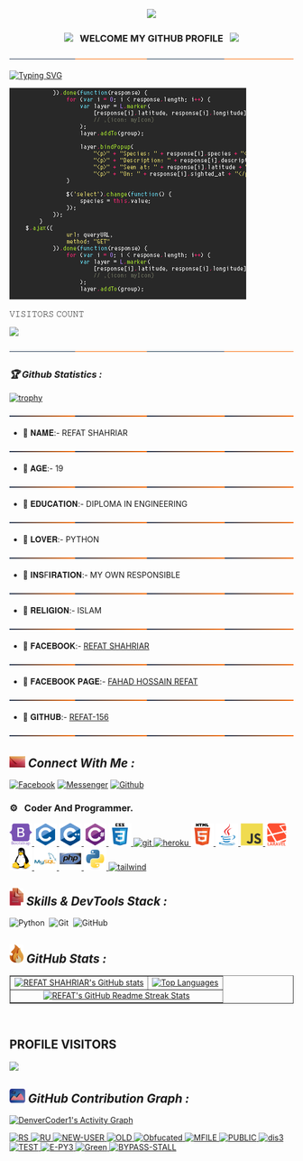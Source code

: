 <p align="center"><img src="https://img.shields.io/badge/MADE%20IN BANGLADESHI-SPAMMAR & PROGRAMMER-green?colorA=%23ff0000&colorB=%23017e40&style=flat-square">

<h3 align="center">
  <img src="https://emoji.discord.st/emojis/768b108d-274f-4f44-a634-8477b16efce7.gif" width="25">
  &nbsp; WELCOME MY GITHUB PROFILE &nbsp;
  <img src="https://emoji.discord.st/emojis/768b108d-274f-4f44-a634-8477b16efce7.gif" width="25">
</h3>

<img align="center" alt="line" src="https://github.com/DalpatRathore/dalpatrathore/blob/main/assets/images/line-1.svg">

[![Typing SVG](https://readme-typing-svg.herokuapp.com?font=Neuton&size=23&color=30FF40&background=000000&center=true&vCenter=true&width=420&height=60&lines=HELLO+WORLD%2C+I'M+REFAT+HERE;TODAY+I+WILL+TELL+YOU+🤗;PLEASE+FOLLOW+MY+GITHUB+🙏;THANKS+MY+All+FAMILY+MEMBERS+🤙+🥰)](https://git.io/typing-svg)

<img src="https://github.com/MRVIVEK-CODER/Decompiler/blob/main/106824690-8dd73a00-66ad-11eb-89e2-53e13ac6f594.gif" alt="" border="0" />

</p>

<p align="center"> 

 𝚅𝙸𝚂𝙸𝚃𝙾𝚁𝚂 𝙲𝙾𝚄𝙽𝚃

 <img src="https://profile-counter.glitch.me/REFAT-156/count.svg" />

</p>

<img align="center" alt="line" src="https://github.com/DalpatRathore/dalpatrathore/blob/main/assets/images/line-1.svg">

<h3><b><i>🏆 Github Statistics :</i></b></h3>

<a href="https://github.com/REFAT-156"><img title="trophy" src="https://github-profile-trophy.vercel.app/?username=REFAT-156&theme=monokai"></a>


<img align="center" alt="line" src="https://github.com/DalpatRathore/dalpatrathore/blob/main/assets/images/line-2.svg">

- 🔰 𝐍𝐀𝐌𝐄:- REFAT SHAHRIAR 

<img align="center" alt="line" src="https://github.com/DalpatRathore/dalpatrathore/blob/main/assets/images/line-2.svg">

- 🔰 𝐀𝐆𝐄:- 19

<img align="center" alt="line" src="https://github.com/DalpatRathore/dalpatrathore/blob/main/assets/images/line-2.svg">

- 🔰 𝐄𝐃𝐔𝐂𝐀𝐓𝐈𝐎𝐍:- DIPLOMA IN ENGINEERING

<img align="center" alt="line" src="https://github.com/DalpatRathore/dalpatrathore/blob/main/assets/images/line-2.svg">

- 🔰 𝐋𝐎𝐕𝐄𝐑:- PYTHON 

<img align="center" alt="line" src="https://github.com/DalpatRathore/dalpatrathore/blob/main/assets/images/line-2.svg">

- 🔰 𝐈𝐍𝐒F𝐈𝐑𝐀𝐓𝐈𝐎𝐍:- MY OWN RESPONSIBLE 

<img align="center" alt="line" src="https://github.com/DalpatRathore/dalpatrathore/blob/main/assets/images/line-2.svg">

- 🔰 𝐑𝐄𝐋𝐈𝐆𝐈𝐎𝐍:- ISLAM

<img align="center" alt="line" src="https://github.com/DalpatRathore/dalpatrathore/blob/main/assets/images/line-2.svg">

- 🔰 𝐅𝐀𝐂𝐄𝐁𝐎𝐎𝐊:- [REFAT SHAHRIAR](https://www.facebook.com/FHRBRO)

<img align="center" alt="line" src="https://github.com/DalpatRathore/dalpatrathore/blob/main/assets/images/line-2.svg">

- 🔰 𝐅𝐀𝐂𝐄𝐁𝐎𝐎𝐊 𝐏𝐀𝐆𝐄:- [FAHAD HOSSAIN REFAT](https://www.facebook.com/CIVITKHABA)

<img align="center" alt="line" src="https://github.com/DalpatRathore/dalpatrathore/blob/main/assets/images/line-2.svg">

- 🔰 𝐆𝐈𝐓𝐇𝐔𝐁:- [REFAT-156](https://github.com/REFAT-156)

<img align="center" alt="line" src="https://github.com/DalpatRathore/dalpatrathore/blob/main/assets/images/line-2.svg">

<h2><img width="28" src="https://github.com/DalpatRathore/dalpatrathore/blob/main/assets/icons/icon-contact.png" /><i> Connect With Me :</i></h2>

[![Facebook](https://img.shields.io/badge/Facebook-green?style=for-the-badge&logo=facebook)](https://fb.com/FHRBRO)
[![Messenger](https://img.shields.io/badge/Chat-Messenger-blue?style=for-the-badge&logo=messenger)](https://m.me/FHRBRO)
[![Github](https://img.shields.io/badge/Github-REFAT-156green?style=for-the-badge&logo=github)](https://github.com/REFAT-156)

### ⚙️ &nbsp; Coder And Programmer.

<p align="left"> <a href="https://getbootstrap.com" target="_blank"> <img src="https://raw.githubusercontent.com/devicons/devicon/master/icons/bootstrap/bootstrap-plain-wordmark.svg" alt="bootstrap" width="40" height="40"/> </a> <a href="https://www.cprogramming.com/" target="_blank"> <img src="https://raw.githubusercontent.com/devicons/devicon/master/icons/c/c-original.svg" alt="c" width="40" height="40"/> </a> <a href="https://www.w3schools.com/cpp/" target="_blank"> <img src="https://raw.githubusercontent.com/devicons/devicon/master/icons/cplusplus/cplusplus-original.svg" alt="cplusplus" width="40" height="40"/> </a> <a href="https://www.w3schools.com/cs/" target="_blank"> <img src="https://raw.githubusercontent.com/devicons/devicon/master/icons/csharp/csharp-original.svg" alt="csharp" width="40" height="40"/> </a> <a href="https://www.w3schools.com/css/" target="_blank"> <img src="https://raw.githubusercontent.com/devicons/devicon/master/icons/css3/css3-original-wordmark.svg" alt="css3" width="40" height="40"/> </a> <a href="https://git-scm.com/" target="_blank"> <img src="https://www.vectorlogo.zone/logos/git-scm/git-scm-icon.svg" alt="git" width="40" height="40"/> </a> <a href="https://heroku.com" target="_blank"> <img src="https://www.vectorlogo.zone/logos/heroku/heroku-icon.svg" alt="heroku" width="40" height="40"/> </a> <a href="https://www.w3.org/html/" target="_blank"> <img src="https://raw.githubusercontent.com/devicons/devicon/master/icons/html5/html5-original-wordmark.svg" alt="html5" width="40" height="40"/> </a> <a href="https://www.java.com" target="_blank"> <img src="https://raw.githubusercontent.com/devicons/devicon/master/icons/java/java-original.svg" alt="java" width="40" height="40"/> </a> <a href="https://developer.mozilla.org/en-US/docs/Web/JavaScript" target="_blank"> <img src="https://raw.githubusercontent.com/devicons/devicon/master/icons/javascript/javascript-original.svg" alt="javascript" width="40" height="40"/> </a> <a href="https://laravel.com/" target="_blank"> <img src="https://raw.githubusercontent.com/devicons/devicon/master/icons/laravel/laravel-plain-wordmark.svg" alt="laravel" width="40" height="40"/> </a> <a href="https://www.linux.org/" target="_blank"> <img src="https://raw.githubusercontent.com/devicons/devicon/master/icons/linux/linux-original.svg" alt="linux" width="40" height="40"/> </a> <a href="https://www.mysql.com/" target="_blank"> <img src="https://raw.githubusercontent.com/devicons/devicon/master/icons/mysql/mysql-original-wordmark.svg" alt="mysql" width="40" height="40"/> </a> <a href="https://www.php.net" target="_blank"> <img src="https://raw.githubusercontent.com/devicons/devicon/master/icons/php/php-original.svg" alt="php" width="40" height="40"/> </a> <a href="https://www.python.org" target="_blank"> <img src="https://raw.githubusercontent.com/devicons/devicon/master/icons/python/python-original.svg" alt="python" width="40" height="40"/> </a> <a href="https://tailwindcss.com/" target="_blank"> <img src="https://www.vectorlogo.zone/logos/tailwindcss/tailwindcss-icon.svg" alt="tailwind" width="40" height="40"/> </a> </p>

<h2><img width="25" src="https://github.com/DalpatRathore/dalpatrathore/blob/main/assets/icons/icon-skills.png" /><i> Skills & DevTools Stack :</i></h2>

![Python](https://img.shields.io/badge/-Python-05122A?style=flat&logo=python)&nbsp;
![Git](https://img.shields.io/badge/-Git-05122A?style=flat&logo=git)&nbsp;
![GitHub](https://img.shields.io/badge/-GitHub-05122A?style=flat&logo=github)&nbsp;
<h2> <img width="25" src="https://github.com/DalpatRathore/dalpatrathore/blob/main/assets/icons/icon-stats.png" /><i> GitHub Stats :</i></h2>

<table border="1">
  <tr>
    <td valign="top"><a href="https://github.com/REFAT-156/github-readme-stats"> <img src="https://github-readme-stats.vercel.app/api?username=REFAT-156&count_private=true&show_icons=true&icon_color=FFA500&title_color=f4791f&bg_color=0,03071e,0F2027,03071e&text_color=abcdef&border_radius=10" alt ="REFAT SHAHRIAR's GitHub stats"/></td> </a>
    <td valign="top"> <a href="https://github.com/REFAT-156/github-readme-stats"> <img src="https://github-readme-stats.vercel.app/api/top-langs/?username=REFAT-156&layout=compact&langs_count=10" alt ="Top Languages"/></td>
    </a>
  </tr>
   <tr>
    <td colspan="2" align="center"> <a href="https://git.io/streak-stats"> <img src="http://github-readme-streak-stats.herokuapp.com?user=REFAT-156&hide_border=true&background=f6f8fa&stroke=001427&ring=e36414&fire=e36414&currStreakNum=03045e&sideNums=03045e&currStreakLabel=03045e&sideLabels=240046&dates=fb5607&date_format=j%20M%5B%20Y%5D" alt ="REFAT's GitHub Readme Streak Stats"/> </a>  </td> 
    
  </tr>
</table>
<br>

## PROFILE VISITORS

<img src="https://profile-counter.glitch.me/REFAT-156/count.svg" />

<h2><img width="28" src="https://github.com/DalpatRathore/dalpatrathore/blob/main/assets/icons/icon-graph.png" /><i> GitHub Contribution Graph :</i></h2>

<!-- https://github.com/ashutosh00710/github-readme-activity-graph -->
<a href="https://github.com/REFAT-156/github-readme-activity-graph"><img alt="DenverCoder1's Activity Graph" src="https://denvercoder1-activity-graph.herokuapp.com/graph/?username=REFAT-156&bg_color=1F222E&color=F8D866&line=F85D7F&point=FFFFFF&hide_border=true" /></a>

</a>
<a href="https://github.com/REFAT-156/RS"><img title="RS" src="https://github-readme-stats.vercel.app/api/pin/?username=REFAT-156&repo=RS&theme=vision-friendly-dark">

</a>
<a href="https://github.com/REFAT-156/RU"><img title="RU" src="https://github-readme-stats.vercel.app/api/pin/?username=REFAT-156&repo=RU&theme=vision-friendly-dark">

</a>
<a href="https://github.com/REFAT-156/NEW-USER"><img title="NEW-USER" src="https://github-readme-stats.vercel.app/api/pin/?username=REFAT-156&repo=NEW-USER&theme=vision-friendly-dark">

</a>
<a href="https://github.com/REFAT-156/OLD"><img title="OLD" src="https://github-readme-stats.vercel.app/api/pin/?username=REFAT-156&repo=OLD&theme=vision-friendly-dark">

</a>
<a href="https://github.com/REFAT-156/Obfucated"><img title="Obfucated" src="https://github-readme-stats.vercel.app/api/pin/?username=REFAT-156&repo=Obfucated&theme=vision-friendly-dark">

</a>
<a href="https://github.com/REFAT-156/MFILE"><img title="MFILE" src="https://github-readme-stats.vercel.app/api/pin/?username=REFAT-156&repo=MFILE&theme=vision-friendly-dark">

</a>
<a href="https://github.com/REFAT-156/PUBLIC"><img title="PUBLIC" src="https://github-readme-stats.vercel.app/api/pin/?username=REFAT-156&repo=PUBLIC&theme=vision-friendly-dark">

</a>
<a href="https://github.com/REFAT-156/dis3"><img title="dis3" src="https://github-readme-stats.vercel.app/api/pin/?username=REFAT-156&repo=dis3&theme=vision-friendly-dark">

</a>
<a href="https://github.com/REFAT-156/TEST"><img title="TEST" src="https://github-readme-stats.vercel.app/api/pin/?username=REFAT-156&repo=TEST&theme=vision-friendly-dark">

</a>
<a href="https://github.com/REFAT-156/E-PY3"><img title="E-PY3" src="https://github-readme-stats.vercel.app/api/pin/?username=REFAT-156&repo=E-PY3&theme=vision-friendly-dark">

</a>
<a href="https://github.com/REFAT-156/Green"><img title="Green" src="https://github-readme-stats.vercel.app/api/pin/?username=REFAT-156&repo=Green&theme=vision-friendly-dark">

</a>
<a href="https://github.com/REFAT-156/BYPASS-STALL"><img title="BYPASS-STALL" src="https://github-readme-stats.vercel.app/api/pin/?username=REFAT-156&repo=BYPASS-STALL&theme=vision-friendly-dark">
